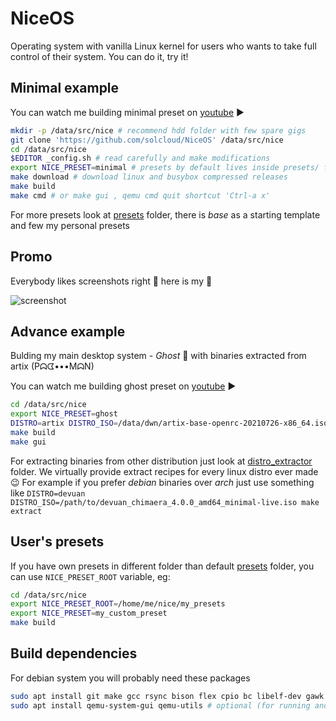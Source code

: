 # NiceOS

Operating system with vanilla Linux kernel for users who wants to take full control of their system. You can do it, try it!

## Minimal example

You can watch me building minimal preset on [youtube](https://youtu.be/4CH8b0HnIu8) ▶️

```bash
mkdir -p /data/src/nice # recommend hdd folder with few spare gigs
git clone 'https://github.com/solcloud/NiceOS' /data/src/nice
cd /data/src/nice
$EDITOR _config.sh # read carefully and make modifications
export NICE_PRESET=minimal # presets by default lives inside presets/ folder
make download # download linux and busybox compressed releases
make build
make cmd # or make gui , qemu cmd quit shortcut 'Ctrl-a x'
```

For more presets look at [presets](presets/) folder, there is _base_ as a starting template and few my personal presets

## Promo

Everybody likes screenshots right 🙂 here is my 👻

![screenshot](https://user-images.githubusercontent.com/74121353/145203880-60802202-f278-46cc-bf20-7b0189b25b97.png)

## Advance example

Bulding my main desktop system - _Ghost_ 👻 with binaries extracted from artix (Pᗣᗧ•••MᗣN)

You can watch me building ghost preset on [youtube](https://youtu.be/SNuNFt7kSIE) ▶️

```bash
cd /data/src/nice
export NICE_PRESET=ghost
DISTRO=artix DISTRO_ISO=/data/dwn/artix-base-openrc-20210726-x86_64.iso make extract
make build
make gui
```

For extracting binaries from other distribution just look at [distro_extractor](distro_extractor/) folder. We virtually provide extract recipes for every linux distro ever made 😉 For example if you prefer _debian_ binaries over _arch_ just use something like `DISTRO=devuan DISTRO_ISO=/path/to/devuan_chimaera_4.0.0_amd64_minimal-live.iso make extract`

## User's presets

If you have own presets in different folder than default [presets](presets/) folder, you can use `NICE_PRESET_ROOT` variable, eg:

```bash
cd /data/src/nice
export NICE_PRESET_ROOT=/home/me/nice/my_presets
export NICE_PRESET=my_custom_preset
make build
```

## Build dependencies

For debian system you will probably need these packages

```bash
sudo apt install git make gcc rsync bison flex cpio bc libelf-dev gawk fdisk wget lbzip2 xz-utils dosfstools libncurses-dev # required
sudo apt install qemu-system-gui qemu-utils # optional (for running and extracting in QEMU emulator)
```
